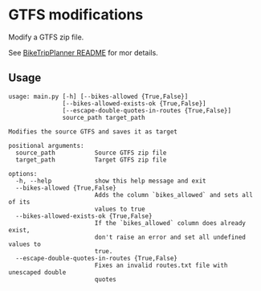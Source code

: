 # GTFS modifications

Modify a GTFS zip file.

See [BikeTripPlanner README](https://github.com/langbein-daniel/BikeTripPlanner#gtfs-data) for mor details.

## Usage

```
usage: main.py [-h] [--bikes-allowed {True,False}]
               [--bikes-allowed-exists-ok {True,False}]
               [--escape-double-quotes-in-routes {True,False}]
               source_path target_path

Modifies the source GTFS and saves it as target

positional arguments:
  source_path           Source GTFS zip file
  target_path           Target GTFS zip file

options:
  -h, --help            show this help message and exit
  --bikes-allowed {True,False}
                        Adds the column `bikes_allowed` and sets all of its
                        values to true
  --bikes-allowed-exists-ok {True,False}
                        If the `bikes_allowed` column does already exist,
                        don't raise an error and set all undefined values to
                        true.
  --escape-double-quotes-in-routes {True,False}
                        Fixes an invalid routes.txt file with unescaped double
                        quotes
```
